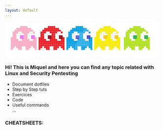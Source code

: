 ```yaml
---
layout: default
---
```



![Branching](./assets/img/pacman.png)


### Hi! This is Miquel and here you can find any topic related with Linux and Security Pentesting

* Document dotfiles
* Step by Step tuts
* Exercices
* Code
* Useful commands\
...


### CHEATSHEETS:

